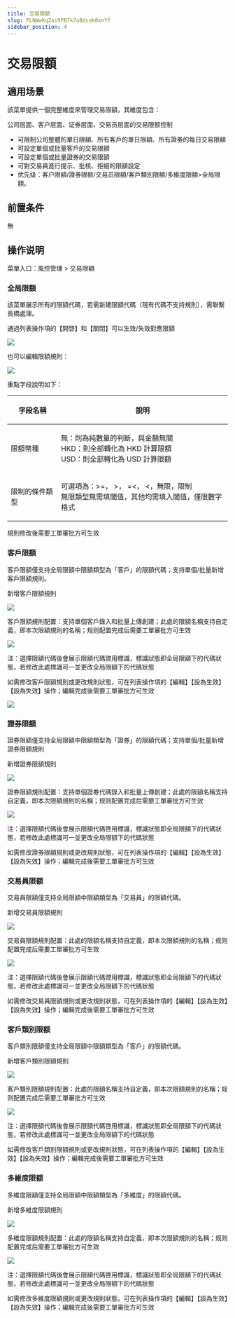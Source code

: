 ```yaml
---
title: 交易限額
slug: PLNWwKqZai9PB7k7uBdcak0xnYf
sidebar_position: 4
---
```



# 交易限額

## 適用场景

該菜單提供一個完整維度來管理交易限額，其維度包含：

公司层面、客户层面、证券层面、交易员层面的交易限额控制

- 可限制公司整體的單日限額、所有客戶的單日限額、所有證券的每日交易限額
- 可設定單個或批量客戶的交易限額 
- 可設定單個或批量證券的交易限額 
- 可對交易員進行提示、批核、拒絕的限額設定
- 优先级：客户限額/證券限额/交易员限額/客戶類別限額/多維度限額&gt;全局限額。

## 前置条件

無

## 操作说明

菜單入口：風控管理 &gt; 交易限額

### 全局限額

該菜單展示所有的限額代碼，若需新建限額代碼（現有代碼不支持規則），需聯繫長橋處理。

通過列表操作項的【開啓】和【關閉】可以生效/失效對應限額

<img src="/assets/WAZ3b7NTKo98rExkuqGc7QIInSc.png" src-width="3266" src-height="853" align="center"/>

也可以編輯限額規則：

<img src="/assets/Or7abKxpJoQwcNxARiXcaqXcnwb.png" src-width="3276" src-height="1638" align="center"/>

重點字段說明如下：

<table header_column="1" header_row="1">
<colgroup>
<col width="172"/>
<col width="612"/>
</colgroup>
<thead>
<tr><th><p>字段名稱</p></th><th><p>說明</p></th></tr>
</thead>
<tbody>
<tr><td><p>限額幣種</p></td><td><p>無：則為純數量的判斷，與金額無關<br/>HKD：則全部轉化為 HKD 計算限額<br/>USD：則全部轉化為 USD 計算限額 </p></td></tr>
<tr><td><p>限制的條件類型</p></td><td><p>可選項為：&gt;=， &gt;， =&lt;， &lt;，無限，限制<br/>無限類型無需填閾值，其他均需填入閾值，僅限數字格式</p></td></tr>
</tbody>
</table>

規則修改後需要工單審批方可生效

### 客戶限額

客戶限額僅支持全局限額中限額類型為「客戶」的限額代碼；支持單個/批量新增客戶限額規則。

新增客戶限額規則

<img src="/assets/Km5NbSMUXoNQ6lxyNQwcSN6unbg.png" src-width="3238" src-height="690" align="center"/>

客戶限額規則配置：支持單個客戶錄入和批量上傳創建；此處的限額名稱支持自定義，即本次限額規則的名稱；规则配置完成后需要工單審批方可生效

<img src="/assets/U485bLrIHo6E2qxYUECc1tsZndb.png" src-width="3252" src-height="1636" align="center"/>

注：選擇限額代碼後會展示限額代碼啓用標識，標識狀態即全局限額下的代碼狀態，若修改此處標識可一並更改全局限額下的代碼狀態

如需修改客戶限額規則或更改規則狀態，可在列表操作項的【編輯】【設為生效】【設為失效】操作；編輯完成後需要工單審批方可生效

<img src="/assets/Rmc6be8gIotzRXxcnCYckShlnid.png" src-width="3327" src-height="735" align="center"/>

### 證券限額

證券限額僅支持全局限額中限額類型為「證券」的限額代碼；支持單個/批量新增證券限額規則

新增證券限額規則

<img src="/assets/MJGHbmwdTovJBAxoVElcrXdLnTb.png" src-width="3220" src-height="698" align="center"/>

證券限額規則配置：支持單個證券代碼錄入和批量上傳創建；此處的限額名稱支持自定義，即本次限額規則的名稱；规则配置完成后需要工單審批方可生效

<img src="/assets/CgWfbTDHUozPfPxSkQgcSKzsnDf.png" src-width="3262" src-height="1628" align="center"/>

注：選擇限額代碼後會展示限額代碼啓用標識，標識狀態即全局限額下的代碼狀態，若修改此處標識可一並更改全局限額下的代碼狀態

如需修改證券限額規則或更改規則狀態，可在列表操作項的【編輯】【設為生效】【設為失效】操作；編輯完成後需要工單審批方可生效

### 交易員限额

交易員限額僅支持全局限額中限額類型為「交易員」的限額代碼。

新增交易員限額規則

<img src="/assets/NVUlbXuHUoDOkNxoLercnds2nHe.png" src-width="3244" src-height="710" align="center"/>

交易員限額規則配置：此處的限額名稱支持自定義，即本次限額規則的名稱；规则配置完成后需要工單審批方可生效

<img src="/assets/UQsFbnCz4oBRjXx6BZCcHMeJnQe.png" src-width="3298" src-height="1640" align="center"/>

注：選擇限額代碼後會展示限額代碼啓用標識，標識狀態即全局限額下的代碼狀態，若修改此處標識可一並更改全局限額下的代碼狀態

如需修改交易員限額規則或更改規則狀態，可在列表操作項的【編輯】【設為生效】【設為失效】操作；編輯完成後需要工單審批方可生效

### 客戶類別限额

客戶類別限額僅支持全局限額中限額類型為「客戶」的限額代碼。

新增客戶類別限額規則

<img src="/assets/PdTkbZULNobZY2xksH6cgkwtnYd.png" src-width="3248" src-height="836" align="center"/>

客戶類別限額規則配置：此處的限額名稱支持自定義，即本次限額規則的名稱；规则配置完成后需要工單審批方可生效

<img src="/assets/T0aab4f6aoY3uCxdb8AcMrninRe.png" src-width="3274" src-height="1604" align="center"/>

注：選擇限額代碼後會展示限額代碼啓用標識，標識狀態即全局限額下的代碼狀態，若修改此處標識可一並更改全局限額下的代碼狀態

如需修改客戶類別限額規則或更改規則狀態，可在列表操作項的【編輯】【設為生效】【設為失效】操作；編輯完成後需要工單審批方可生效

### 多維度限额

多維度限額僅支持全局限額中限額類型為「多維度」的限額代碼。

新增多維度限額規則

<img src="/assets/TJJsb2EBxoqdORxH8spcWOq4nEb.png" src-width="3224" src-height="558" align="center"/>

多維度限額規則配置：此處的限額名稱支持自定義，即本次限額規則的名稱；规则配置完成后需要工單審批方可生效

<img src="/assets/NWYKbOwxgoqkcvxF6Pocrk3pnjg.png" src-width="3254" src-height="1628" align="center"/>

注：選擇限額代碼後會展示限額代碼啓用標識，標識狀態即全局限額下的代碼狀態，若修改此處標識可一並更改全局限額下的代碼狀態

如需修改多維度限額規則或更改規則狀態，可在列表操作項的【編輯】【設為生效】【設為失效】操作；編輯完成後需要工單審批方可生效

